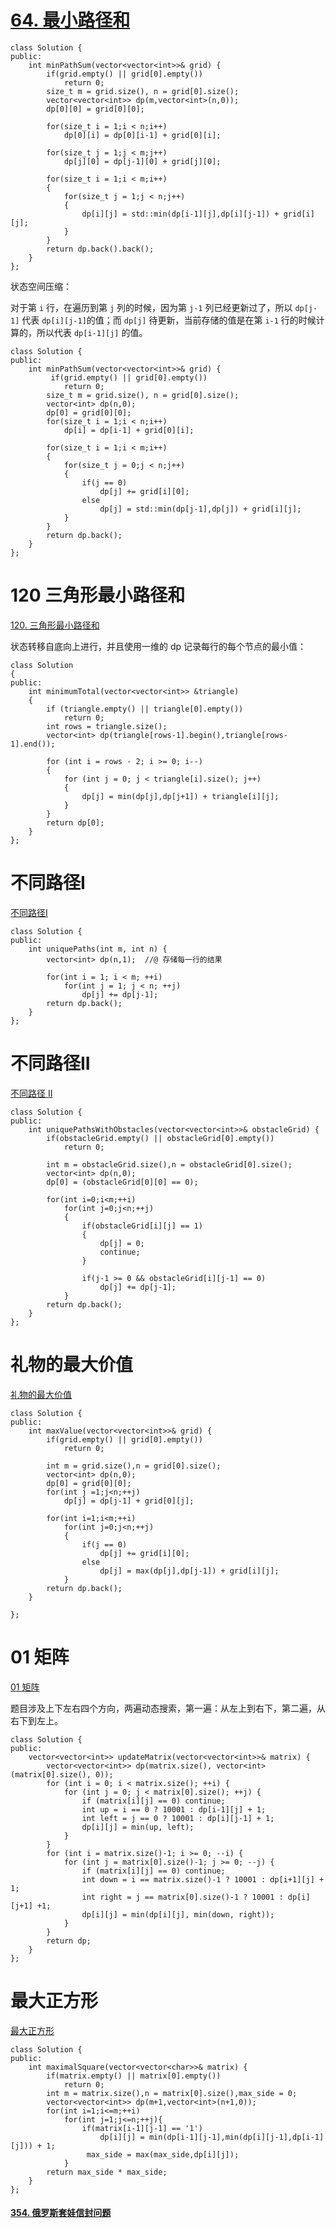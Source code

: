 # [64. 最小路径和](https://leetcode-cn.com/problems/minimum-path-sum/)

```
class Solution {
public:
    int minPathSum(vector<vector<int>>& grid) {
        if(grid.empty() || grid[0].empty())
            return 0;
        size_t m = grid.size(), n = grid[0].size();  
        vector<vector<int>> dp(m,vector<int>(n,0));
        dp[0][0] = grid[0][0];        

        for(size_t i = 1;i < n;i++)
            dp[0][i] = dp[0][i-1] + grid[0][i];
			
        for(size_t j = 1;j < m;j++)
            dp[j][0] = dp[j-1][0] + grid[j][0];

        for(size_t i = 1;i < m;i++)
        {
            for(size_t j = 1;j < n;j++)
            {
                dp[i][j] = std::min(dp[i-1][j],dp[i][j-1]) + grid[i][j];
            }
        }
        return dp.back().back();
    }   
};
```

状态空间压缩：

对于第 `i` 行，在遍历到第 `j` 列的时候，因为第 `j-1` 列已经更新过了，所以 `dp[j-1]` 代表 `dp[i][j-1]`的值；而 `dp[j]` 待更新，当前存储的值是在第 `i-1` 行的时候计算的，所以代表 `dp[i-1][j]` 的值。 

```
class Solution {
public:
    int minPathSum(vector<vector<int>>& grid) {
         if(grid.empty() || grid[0].empty())
            return 0;
        size_t m = grid.size(), n = grid[0].size();  
        vector<int> dp(n,0);
        dp[0] = grid[0][0];      
        for(size_t i = 1;i < n;i++)
            dp[i] = dp[i-1] + grid[0][i];

        for(size_t i = 1;i < m;i++)
        {
            for(size_t j = 0;j < n;j++)
            {
                if(j == 0)
                    dp[j] += grid[i][0];
                else
                    dp[j] = std::min(dp[j-1],dp[j]) + grid[i][j];
            }
        }
        return dp.back();
    }
};
```



# 120 三角形最小路径和

[120. 三角形最小路径和](https://leetcode-cn.com/problems/triangle/)

状态转移自底向上进行，并且使用一维的 dp 记录每行的每个节点的最小值：

```
class Solution
{
public:
    int minimumTotal(vector<vector<int>> &triangle)
    {
        if (triangle.empty() || triangle[0].empty())
            return 0;
        int rows = triangle.size();
        vector<int> dp(triangle[rows-1].begin(),triangle[rows-1].end());

        for (int i = rows - 2; i >= 0; i--)
        {
            for (int j = 0; j < triangle[i].size(); j++)
            {
                dp[j] = min(dp[j],dp[j+1]) + triangle[i][j];
            }
        }
        return dp[0];
    }
};
```

# 不同路径I

[不同路径I](https://leetcode-cn.com/problems/unique-paths/)

```
class Solution {
public:
    int uniquePaths(int m, int n) {
        vector<int> dp(n,1);  //@ 存储每一行的结果

        for(int i = 1; i < m; ++i) 
            for(int j = 1; j < n; ++j) 
                dp[j] += dp[j-1];
        return dp.back();
    }
};
```

# 不同路径II

[不同路径 II](https://leetcode-cn.com/problems/unique-paths-ii/)

```
class Solution {
public:
    int uniquePathsWithObstacles(vector<vector<int>>& obstacleGrid) {
		if(obstacleGrid.empty() || obstacleGrid[0].empty())
			return 0;
		
		int m = obstacleGrid.size(),n = obstacleGrid[0].size();
        vector<int> dp(n,0);
		dp[0] = (obstacleGrid[0][0] == 0);
		
		for(int i=0;i<m;++i)
			for(int j=0;j<n;++j)
			{
				if(obstacleGrid[i][j] == 1)
				{
					dp[j] = 0;
					continue;
				}
					
				if(j-1 >= 0 && obstacleGrid[i][j-1] == 0)
					dp[j] += dp[j-1];
			}
		return dp.back();
    }
};
```

# 礼物的最大价值

[礼物的最大价值](https://leetcode-cn.com/problems/li-wu-de-zui-da-jie-zhi-lcof/)

```
class Solution {
public:
    int maxValue(vector<vector<int>>& grid) {
		if(grid.empty() || grid[0].empty())
			return 0;
		
		int m = grid.size(),n = grid[0].size();
		vector<int> dp(n,0);	
		dp[0] = grid[0][0];
		for(int j =1;j<n;++j)
			dp[j] = dp[j-1] + grid[0][j];
		
		for(int i=1;i<m;++i)
			for(int j=0;j<n;++j)
			{
				if(j == 0)
					dp[j] += grid[i][0];
				else
					dp[j] = max(dp[j],dp[j-1]) + grid[i][j];
            }
		return dp.back();
    }
    
};
```

# 01 矩阵

[ 01 矩阵](https://leetcode-cn.com/problems/01-matrix/)

题目涉及上下左右四个方向，两遍动态搜索，第一遍：从左上到右下，第二遍，从右下到左上。

```
class Solution {
public:
    vector<vector<int>> updateMatrix(vector<vector<int>>& matrix) {
        vector<vector<int>> dp(matrix.size(), vector<int>(matrix[0].size(), 0));
        for (int i = 0; i < matrix.size(); ++i) {
            for (int j = 0; j < matrix[0].size(); ++j) {
                if (matrix[i][j] == 0) continue;
                int up = i == 0 ? 10001 : dp[i-1][j] + 1;
                int left = j == 0 ? 10001 : dp[i][j-1] + 1;
                dp[i][j] = min(up, left);
            }
        }
        for (int i = matrix.size()-1; i >= 0; --i) {
            for (int j = matrix[0].size()-1; j >= 0; --j) {
                if (matrix[i][j] == 0) continue;
                int down = i == matrix.size()-1 ? 10001 : dp[i+1][j] + 1;
                int right = j == matrix[0].size()-1 ? 10001 : dp[i][j+1] +1;
                dp[i][j] = min(dp[i][j], min(down, right));
            }
        }
        return dp;
    }
};
```

# 最大正方形

[最大正方形](https://leetcode-cn.com/problems/maximal-square/)

```
class Solution {
public:
    int maximalSquare(vector<vector<char>>& matrix) {
        if(matrix.empty() || matrix[0].empty())
            return 0;
        int m = matrix.size(),n = matrix[0].size(),max_side = 0;
        vector<vector<int>> dp(m+1,vector<int>(n+1,0));
        for(int i=1;i<=m;++i)
            for(int j=1;j<=n;++j){
                if(matrix[i-1][j-1] == '1')
                    dp[i][j] = min(dp[i-1][j-1],min(dp[i][j-1],dp[i-1][j])) + 1;
                 max_side = max(max_side,dp[i][j]);
            }         
        return max_side * max_side;
    }
};
```

#### [354. 俄罗斯套娃信封问题](https://leetcode-cn.com/problems/russian-doll-envelopes/)